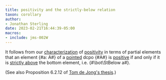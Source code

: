 ```yaml
---
title: positivity and the strictly-below relation
taxon: corollary
author:
- Jonathan Sterling
date: 2023-02-21T16:44:39-05:00
macros:
- include: jms-002W
---
```


It follows from our [characterization](jms-002T) of [positivity](jms-001M) in terms of partial elements that an element {#a: A#} of a [pointed](jms-001S) dcpo {#A#} is [positive](jms-001M) if and only if it is [strictly above](jms-002W) the bottom element, i.e. {#\bot\StBelow a#}.

(See also Proposition 6.2.12 of [Tom de Jong's thesis](dejong-2023-thesis).)
